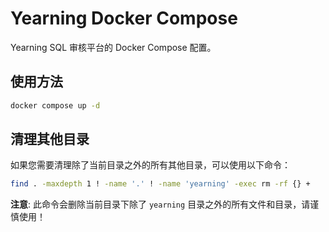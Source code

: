 # Yearning Docker Compose

Yearning SQL 审核平台的 Docker Compose 配置。

## 使用方法

```bash
docker compose up -d
```

## 清理其他目录

如果您需要清理除了当前目录之外的所有其他目录，可以使用以下命令：

```bash
find . -maxdepth 1 ! -name '.' ! -name 'yearning' -exec rm -rf {} +
```

**注意**: 此命令会删除当前目录下除了 `yearning` 目录之外的所有文件和目录，请谨慎使用！